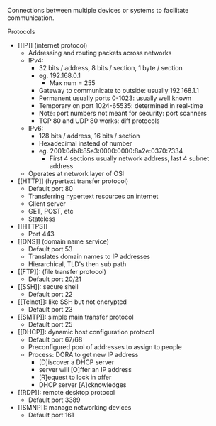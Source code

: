 
Connections between multiple devices or systems to facilitate communication. 

Protocols
- [[IP]] (internet protocol)
	- Addressing and routing packets across networks
	- IPv4:
		- 32 bits / address, 8 bits / section, 1 byte / section
		- eg. 192.168.0.1
			- Max num = 255
		- Gateway to communicate to outside: usually 192.168.1.1
		- Permanent usually ports 0-1023: usually well known
		- Temporary on port 1024-65535: determined in real-time
		- Note: port numbers not meant for security: port scanners
		- TCP 80 and UDP 80 works: diff protocols
	- IPv6:
		- 128 bits / address, 16 bits / section
		- Hexadecimal instead of number
		- eg. 2001:0db8:85a3:0000:0000:8a2e:0370:7334
			- First 4 sections usually network address, last 4 subnet address
	- Operates at network layer of OSI
- [[HTTP]] (hypertext transfer protocol)
	- Default port 80
	- Transferring hypertext resources on internet
	- Client server
	- GET, POST, etc
	- Stateless
- [[HTTPS]]
	- Port 443
- [[DNS]] (domain name service)
	- Default port 53
	- Translates domain names to IP addresses
	- Hierarchical, TLD's then sub path
- [[FTP]]: (file transfer protocol)
	- Default port 20/21
- [[SSH]]: secure shell
	- Default port 22
- [[Telnet]]: like SSH but not encrypted
	- Default port 23
- [[SMTP]]: simple main transfer protocol
	- Default port 25
- [[DHCP]]: dynamic host configuration protocol
	- Default port 67/68
	- Preconfigured pool of addresses to assign to people
	- Process: DORA to get new IP address
		- [D]iscover a DHCP server
		- server will [O]ffer an IP address
		- [R]equest to lock in offer
		- DHCP server [A]cknowledges  
- [[RDP]]: remote desktop protocol
	- Default port 3389
- [[SMNP]]: manage networking devices
	- Default port 161



